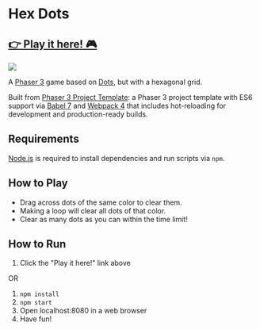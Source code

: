 # Hex Dots

## [👉 Play it here! 🎮](https://hex-dots.herokuapp.com/)

![](hexdots-gameplay.gif)

A [Phaser 3](https://phaser.io/phaser3) game based on [Dots](https://www.youtube.com/watch?v=2X1s4aMSUrE), but with a hexagonal grid.

Built from [Phaser 3 Project Template](https://github.com/photonstorm/phaser3-project-template): a Phaser 3 project template with ES6 support via [Babel 7](https://babeljs.io/) and [Webpack 4](https://webpack.js.org/)
that includes hot-reloading for development and production-ready builds.

## Requirements

[Node.js](https://nodejs.org) is required to install dependencies and run scripts via `npm`.

## How to Play

* Drag across dots of the same color to clear them.
* Making a loop will clear all dots of that color.
* Clear as many dots as you can within the time limit!

## How to Run

1. Click the "Play it here!" link above

OR

1. `npm install`
2. `npm start`
3. Open localhost:8080 in a web browser
4. Have fun!


